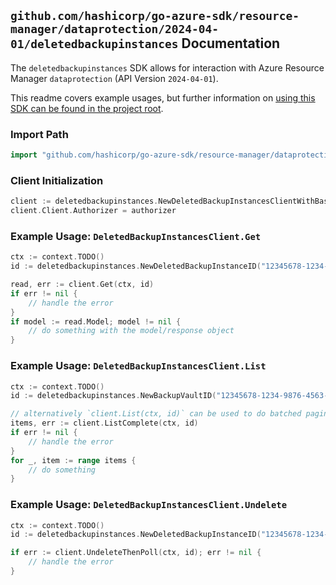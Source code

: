 
## `github.com/hashicorp/go-azure-sdk/resource-manager/dataprotection/2024-04-01/deletedbackupinstances` Documentation

The `deletedbackupinstances` SDK allows for interaction with Azure Resource Manager `dataprotection` (API Version `2024-04-01`).

This readme covers example usages, but further information on [using this SDK can be found in the project root](https://github.com/hashicorp/go-azure-sdk/tree/main/docs).

### Import Path

```go
import "github.com/hashicorp/go-azure-sdk/resource-manager/dataprotection/2024-04-01/deletedbackupinstances"
```


### Client Initialization

```go
client := deletedbackupinstances.NewDeletedBackupInstancesClientWithBaseURI("https://management.azure.com")
client.Client.Authorizer = authorizer
```


### Example Usage: `DeletedBackupInstancesClient.Get`

```go
ctx := context.TODO()
id := deletedbackupinstances.NewDeletedBackupInstanceID("12345678-1234-9876-4563-123456789012", "example-resource-group", "backupVaultName", "deletedBackupInstanceName")

read, err := client.Get(ctx, id)
if err != nil {
	// handle the error
}
if model := read.Model; model != nil {
	// do something with the model/response object
}
```


### Example Usage: `DeletedBackupInstancesClient.List`

```go
ctx := context.TODO()
id := deletedbackupinstances.NewBackupVaultID("12345678-1234-9876-4563-123456789012", "example-resource-group", "backupVaultName")

// alternatively `client.List(ctx, id)` can be used to do batched pagination
items, err := client.ListComplete(ctx, id)
if err != nil {
	// handle the error
}
for _, item := range items {
	// do something
}
```


### Example Usage: `DeletedBackupInstancesClient.Undelete`

```go
ctx := context.TODO()
id := deletedbackupinstances.NewDeletedBackupInstanceID("12345678-1234-9876-4563-123456789012", "example-resource-group", "backupVaultName", "deletedBackupInstanceName")

if err := client.UndeleteThenPoll(ctx, id); err != nil {
	// handle the error
}
```
